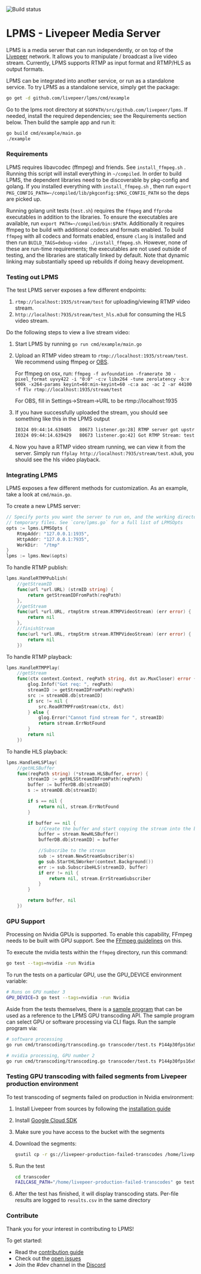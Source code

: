 ![Build status](https://github.com/livepeer/lpms/actions/workflows/linux.yml/badge.svg?branch=master)

# LPMS - Livepeer Media Server

LPMS is a media server that can run independently, or on top of the [Livepeer](https://livepeer.org)
network. It allows you to manipulate / broadcast a live video stream. Currently, LPMS supports RTMP
as input format and RTMP/HLS as output formats.

LPMS can be integrated into another service, or run as a standalone service. To try LPMS as a
standalone service, simply get the package:

```sh
go get -d github.com/livepeer/lpms/cmd/example
```

Go to the lpms root directory at `$GOPATH/src/github.com/livepeer/lpms`. If needed, install the required dependencies; see the Requirements section below. Then build the sample app and run it:

```sh
go build cmd/example/main.go
./example
```

### Requirements

LPMS requires libavcodec (ffmpeg) and friends. See `install_ffmpeg.sh` . Running this script will install everything in `~/compiled`. In order to build LPMS, the dependent libraries need to be discoverable by pkg-config and golang. If you installed everything with `install_ffmpeg.sh` , then run `export PKG_CONFIG_PATH=~/compiled/lib/pkgconfig:$PKG_CONFIG_PATH` so the deps are picked up.

Running golang unit tests (`test.sh`) requires the `ffmpeg` and `ffprobe` executables in addition to the libraries. To ensure the executables are available, run `export PATH=~/compiled/bin:$PATH`. Additionally it requires ffmpeg to be build with additional codecs and formats enabled. To build `ffmpeg` with all codecs and formats enabled, ensure `clang` is installed and then run `BUILD_TAGS=debug-video ./install_ffmpeg.sh`. However, none of these are run-time requirements; the executables are not used outside of testing, and the libraries are statically linked by default. Note that dynamic linking may substantially speed up rebuilds if doing heavy development.

### Testing out LPMS

The test LPMS server exposes a few different endpoints:

1. `rtmp://localhost:1935/stream/test` for uploading/viewing RTMP video stream.
2. `http://localhost:7935/stream/test_hls.m3u8` for consuming the HLS video stream.

Do the following steps to view a live stream video:

1. Start LPMS by running `go run cmd/example/main.go`
2. Upload an RTMP video stream to `rtmp://localhost:1935/stream/test`. We recommend using ffmpeg or [OBS](https://obsproject.com/download).

   For ffmpeg on osx, run: `ffmpeg -f avfoundation -framerate 30 -pixel_format uyvy422 -i "0:0" -c:v libx264 -tune zerolatency -b:v 900k -x264-params keyint=60:min-keyint=60 -c:a aac -ac 2 -ar 44100 -f flv rtmp://localhost:1935/stream/test`

   For OBS, fill in Settings->Stream->URL to be rtmp://localhost:1935

3. If you have successfully uploaded the stream, you should see something like this in the LPMS output

   ```bash
   I0324 09:44:14.639405   80673 listener.go:28] RTMP server got upstream
   I0324 09:44:14.639429   80673 listener.go:42] Got RTMP Stream: test
   ```

4. Now you have a RTMP video stream running, we can view it from the server. Simply run `ffplay http://localhost:7935/stream/test.m3u8`, you should see the hls video playback.

### Integrating LPMS

LPMS exposes a few different methods for customization. As an example, take a look at `cmd/main.go`.

To create a new LPMS server:

```go
// Specify ports you want the server to run on, and the working directory for
// temporary files. See `core/lpms.go` for a full list of LPMSOpts
opts := lpms.LPMSOpts {
    RtmpAddr: "127.0.0.1:1935",
    HttpAddr: "127.0.0.1:7935",
    WorkDir:  "/tmp"
}
lpms := lpms.New(&opts)
```

To handle RTMP publish:

```go
lpms.HandleRTMPPublish(
	//getStreamID
	func(url *url.URL) (strmID string) {
		return getStreamIDFromPath(reqPath)
	},
	//getStream
	func(url *url.URL, rtmpStrm stream.RTMPVideoStream) (err error) {
		return nil
	},
	//finishStream
	func(url *url.URL, rtmpStrm stream.RTMPVideoStream) (err error) {
		return nil
	})
```

To handle RTMP playback:

```go
lpms.HandleRTMPPlay(
	//getStream
	func(ctx context.Context, reqPath string, dst av.MuxCloser) error {
		glog.Infof("Got req: ", reqPath)
		streamID := getStreamIDFromPath(reqPath)
		src := streamDB.db[streamID]
		if src != nil {
			src.ReadRTMPFromStream(ctx, dst)
		} else {
			glog.Error("Cannot find stream for ", streamID)
			return stream.ErrNotFound
		}
		return nil
	})
```

To handle HLS playback:

```go
lpms.HandleHLSPlay(
	//getHLSBuffer
	func(reqPath string) (*stream.HLSBuffer, error) {
		streamID := getHLSStreamIDFromPath(reqPath)
		buffer := bufferDB.db[streamID]
		s := streamDB.db[streamID]

		if s == nil {
			return nil, stream.ErrNotFound
		}

		if buffer == nil {
			//Create the buffer and start copying the stream into the buffer
			buffer = stream.NewHLSBuffer()
			bufferDB.db[streamID] = buffer

            //Subscribe to the stream
			sub := stream.NewStreamSubscriber(s)
			go sub.StartHLSWorker(context.Background())
			err := sub.SubscribeHLS(streamID, buffer)
			if err != nil {
				return nil, stream.ErrStreamSubscriber
			}
		}

		return buffer, nil
	})
```

### GPU Support

Processing on Nvidia GPUs is supported. To enable this capability, FFmpeg needs
to be built with GPU support. See the
[FFmpeg guidelines](https://trac.ffmpeg.org/wiki/HWAccelIntro#NVENCNVDEC) on
this.

To execute the nvidia tests within the `ffmpeg` directory, run this command:

```sh
go test --tags=nvidia -run Nvidia

```

To run the tests on a particular GPU, use the GPU_DEVICE environment variable:

```sh
# Runs on GPU number 3
GPU_DEVICE=3 go test --tags=nvidia -run Nvidia
```

Aside from the tests themselves, there is a
[sample program](https://github.com/livepeer/lpms/blob/master/cmd/transcoding/transcoding.go)
that can be used as a reference to the LPMS GPU transcoding API. The sample
program can select GPU or software processing via CLI flags. Run the sample
program via:

```sh
# software processing
go run cmd/transcoding/transcoding.go transcoder/test.ts P144p30fps16x9,P240p30fps16x9 sw

# nvidia processing, GPU number 2
go run cmd/transcoding/transcoding.go transcoder/test.ts P144p30fps16x9,P240p30fps16x9 nv 2
```

### Testing GPU transcoding with failed segments from Livepeer production environment

To test transcoding of segments failed on production in Nvidia environment:

1. Install Livepeer from sources by following the [installation guide](https://docs.livepeer.org/guides/orchestrating/install-go-livepeer#build-from-source)
2. Install [Google Cloud SDK](https://cloud.google.com/sdk/docs/install-sdk)
3. Make sure you have access to the bucket with the segments
4. Download the segments:

   ```sh
   gsutil cp -r gs://livepeer-production-failed-transcodes /home/livepeer-production-failed-transcodes
   ```

5. Run the test

   ```sh
   cd transcoder
   FAILCASE_PATH="/home/livepeer-production-failed-transcodes" go test --tags=nvidia -timeout 6h -run TestNvidia_CheckFailCase
   ```

6. After the test has finished, it will display transcoding stats. Per-file results are logged to `results.csv` in the same directory

### Contribute

Thank you for your interest in contributing to LPMS!

To get started:

- Read the [contribution guide](doc/contributing.md)
- Check out the [open issues](https://github.com/livepeer/lpms/issues)
- Join the #dev channel in the [Discord](https://discord.gg/uaPhtyrWsF)
